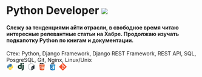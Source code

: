<h1 align="left">Python Developer
<img src="https://i.gifer.com/origin/3b/3bbf0dc0e49287b8de612b409997137e_w200.gif" height="32"/></h1>
<h4 align="left">Слежу за тенденциями айти отрасли, в свободное время читаю интересные релевантные статьи на Хабре. Продолжаю изучать подкапотку Python по книгам и документации.</h3>
Стек: Python, Django Framework, Django REST Framework, REST API, SQL, PosgreSQL, Git, Nginx, Linux/Unix

<!--[![codewars](https://www.codewars.com/users/blankmeta/badges/large)](https://www.codewars.com/users/blankmeta)-->

<div>
  <img src="https://github.com/devicons/devicon/blob/master/icons/python/python-original.svg" width="20" height="20"/>&nbsp;
  <img src="https://github.com/devicons/devicon/blob/master/icons/django/django-plain.svg" width="20" height="20"/>&nbsp;
  <img src="https://github.com/devicons/devicon/blob/master/icons/bash/bash-plain.svg" width="20" height="20"/>&nbsp;
  <img src="https://github.com/devicons/devicon/blob/master/icons/html5/html5-original-wordmark.svg" width="20" height="20"/>&nbsp;
  <img src="https://github.com/devicons/devicon/blob/master/icons/css3/css3-original-wordmark.svg" width="20" height="20"/>&nbsp;
  <img src="https://github.com/devicons/devicon/blob/master/icons/git/git-original.svg" width="20" height="20"/>&nbsp;
</div>
